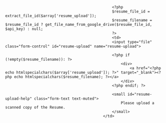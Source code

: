  <?php
                                                    // Extract file ID from Google Drive link
                                                    function extract_file_id($url)
                                                    {
                                                        if (preg_match('/\/file\/d\/([a-zA-Z0-9_-]+)\//', $url, $matches)) {
                                                            return $matches[1];
                                                        }
                                                        return null;
                                                    }

                                                    // Function to get file name from Google Drive using file ID
                                                    function get_file_name_from_google_drive($file_id, $api_key)
                                                    {
                                                        $url = "https://www.googleapis.com/drive/v3/files/$file_id?fields=name&key=$api_key";

                                                        $ch = curl_init();
                                                        curl_setopt($ch, CURLOPT_URL, $url);
                                                        curl_setopt($ch, CURLOPT_RETURNTRANSFER, true);
                                                        curl_setopt($ch, CURLOPT_SSL_VERIFYPEER, false);

                                                        $response = curl_exec($ch);
                                                        curl_close($ch);

                                                        $data = json_decode($response, true);
                                                        return $data['name'] ?? 'Unknown File';
                                                    }

                                                    $api_key = "AIzaSyCtWC48inXWXUM8s6hSeX89LP78sfGLk_g"; // Replace with your actual Google Drive API Key
                                                    ?>
                                                    <?php
                                                    $resume_file_id = extract_file_id($array['resume_upload']);
                                                    $resume_filename = $resume_file_id ? get_file_name_from_google_drive($resume_file_id, $api_key) : null;
                                                    ?>
                                                    <td>
                                                    <input type="file" class="form-control" id="resume-upload" name="resume-upload">

                                                    <?php if (!empty($resume_filename)): ?>
                                                        <div>
                                                            <a href="<?php echo htmlspecialchars($array['resume_upload']); ?>" target="_blank"><?php echo htmlspecialchars($resume_filename); ?></a>
                                                        </div>
                                                    <?php endif; ?>

                                                    <small id="resume-upload-help" class="form-text text-muted">
                                                        Please upload a scanned copy of the Resume.
                                                    </small>
                                                </td>